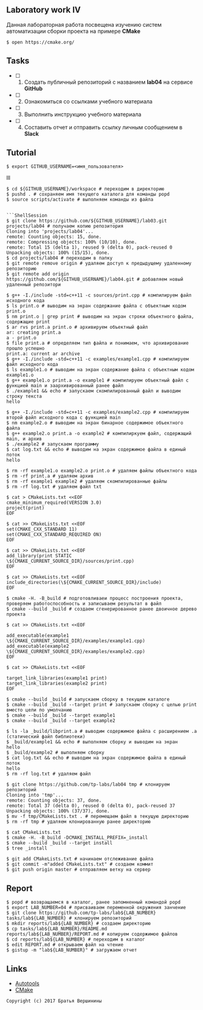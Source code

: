 ## Laboratory work IV

Данная лабораторная работа посвещена изучению систем автоматизации сборки проекта на примере **CMake**

```ShellSession
$ open https://cmake.org/
```

## Tasks

- [ ] 1. Создать публичный репозиторий с названием **lab04** на сервисе **GitHub**
- [ ] 2. Ознакомиться со ссылками учебного материала
- [ ] 3. Выполнить инструкцию учебного материала
- [ ] 4. Составить отчет и отправить ссылку личным сообщением в **Slack**

## Tutorial

```ShellSession
$ export GITHUB_USERNAME=<имя_пользователя>
```
lll
```ShellSession
$ cd ${GITHUB_USERNAME}/workspace # переходим в директорию
$ pushd . # сохраняем имя текущего каталога для команды popd
$ source scripts/activate # выполняем команды из файла


```ShellSession
$ git clone https://github.com/${GITHUB_USERNAME}/lab03.git projects/lab04 # получаем копию репозитория
Cloning into 'projects/lab04'...
remote: Counting objects: 15, done.
remote: Compressing objects: 100% (10/10), done.
remote: Total 15 (delta 1), reused 9 (delta 0), pack-reused 0
Unpacking objects: 100% (15/15), done.
$ cd projects/lab04 # переходим в папку
$ git remote remove origin # удаляем доступ к предыдущему удаленному репозиторию
$ git remote add origin https://github.com/${GITHUB_USERNAME}/lab04.git # добавляем новый удаленный репозитори
```

```ShellSession
$ g++ -I./include -std=c++11 -c sources/print.cpp # компилируем файл исходного кода 
$ ls print.o # выводим на экран содержание файла с объектным кодом
print.o 
$ nm print.o | grep print # выводим на экран строки объектного файла, содержащие print
$ ar rvs print.a print.o # архивируем объектный файл
ar: creating print.a
a - print.o
$ file print.a # определяем тип файла и понимаем, что архивирование прошло успешно
print.a: current ar archive
$ g++ -I./include -std=c++11 -c examples/example1.cpp # компилируем файл исходного кода
$ ls example1.o # выводим на экран содержание файла с объектным кодом
example1.o
$ g++ example1.o print.a -o example1 # компилируем объектный файл с функцией main и заархивированный ранее файл  
$ ./example1 && echo # запускаем скомпилированный файл и выводим строку текста
hello
```

```ShellSession
$ g++ -I./include -std=c++11 -c examples/example2.cpp # компилируем второй файл исходного кода с функцией main
$ nm example2.o # выводим на экран бинарное содержимое объектного файла
$ g++ example2.o print.a -o example2 # компилиркуем файл, содержащий main, и архив
$ ./example2 # запускаем программу
$ cat log.txt && echo # выводим на экран содержимое файла в единый поток
hello
```

```ShellSession
$ rm -rf example1.o example2.o print.o # удаляем файлы объектного кода
$ rm -rf print.a # удаляем архив
$ rm -rf example1 example2 # удаляем скомпилированные файлы
$ rm -rf log.txt # удаляем файл txt
```

```ShellSession
$ cat > CMakeLists.txt <<EOF
cmake_minimum_required(VERSION 3.0)
project(print)
EOF
```

```ShellSession
$ cat >> CMakeLists.txt <<EOF
set(CMAKE_CXX_STANDARD 11)
set(CMAKE_CXX_STANDARD_REQUIRED ON)
EOF
```
```ShellSession
$ cat >> CMakeLists.txt <<EOF
add_library(print STATIC \${CMAKE_CURRENT_SOURCE_DIR}/sources/print.cpp)
EOF
```

```ShellSession
$ cat >> CMakeLists.txt <<EOF
include_directories(\${CMAKE_CURRENT_SOURCE_DIR}/include)
EOF
```

```ShellSession
$ cmake -H. -B_build # подготовливаеи процесс построения проекта, проверяем работоспособность и записываем результат в файл
$ cmake --build _build # создаем сгенерированное ранее двоичное дерево проекта

```

```ShellSession
$ cat >> CMakeLists.txt <<EOF

add_executable(example1 \${CMAKE_CURRENT_SOURCE_DIR}/examples/example1.cpp)
add_executable(example2 \${CMAKE_CURRENT_SOURCE_DIR}/examples/example2.cpp)
EOF
```

```ShellSession
$ cat >> CMakeLists.txt <<EOF

target_link_libraries(example1 print)
target_link_libraries(example2 print)
EOF
```

```ShellSession
$ cmake --build _build # запускаем сборку в текущем каталоге
$ cmake --build _build --target print # запускаем сборку с целью print вместо цели по умолчанию
$ cmake --build _build --target example1
$ cmake --build _build --target example2
```

```ShellSession
$ ls -la _build/libprint.a # выводим содержимое файла с расширением .a (статический файл библиотеки)
$ _build/example1 && echo # выполняем сборку и выводим на экран
hello
$ _build/example2 # выполняем сборку
$ cat log.txt && echo # выводим на экран содержимое файла в единый поток
hello
$ rm -rf log.txt # удаляем файл
```

```ShellSession
$ git clone https://github.com/tp-labs/lab04 tmp # клонируем репозиторий
Cloning into 'tmp'...
remote: Counting objects: 37, done.
remote: Total 37 (delta 0), reused 0 (delta 0), pack-reused 37
Unpacking objects: 100% (37/37), done.
$ mv -f tmp/CMakeLists.txt . # перемещаем файл в текущую директорию
$ rm -rf tmp # удаляем клонированную ранее директорию
```

```ShellSession
$ cat CMakeLists.txt
$ cmake -H. -B_build -DCMAKE_INSTALL_PREFIX=_install
$ cmake --build _build --target install
$ tree _install
```

```ShellSession
$ git add CMakeLists.txt # начинаем отслеживание файла
$ git commit -m"added CMakeLists.txt" # создаем коммит
$ git push origin master # отправляем ветку на сервер
```

## Report

```ShellSession
$ popd # возвращаемся в каталог, ранее запомненный командой popd
$ export LAB_NUMBER=04 # присваиваем переменной окружения занчение
$ git clone https://github.com/tp-labs/lab${LAB_NUMBER} tasks/lab${LAB_NUMBER} # клонируем репозиторий
$ mkdir reports/lab${LAB_NUMBER} # создаем директорию
$ cp tasks/lab${LAB_NUMBER}/README.md reports/lab${LAB_NUMBER}/REPORT.md # копируем содержимое файлов
$ cd reports/lab${LAB_NUMBER} # переходим в каталог
$ edit REPORT.md # открываем файл на чтение
$ gistup -m "lab${LAB_NUMBER}" # загружаем отчет 
```

## Links

- [Autotools](http://www.gnu.org/software/automake/manual/html_node/Autotools-Introduction.html)
- [CMake](https://cgold.readthedocs.io/en/latest/index.html)

```
Copyright (c) 2017 Братья Вершинины
```
